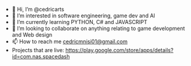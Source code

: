 - 👋 Hi, I’m @cedricarts
- 👀 I’m interested in software engineering, game dev and AI
- 🌱 I’m currently learning PYTHON, C# and JAVASCRIPT 
- 💞️ I’m looking to collaborate on anything relating to game development and Web design
- 📫 How to reach me cedricmnisi01@gmail.com 
- Projects that are live: https://play.google.com/store/apps/details?id=com.nas.spacedash

<!---
cedricarts/cedricarts is a ✨ special ✨ repository because its `README.md` (this file) appears on your GitHub profile.
You can click the Preview link to take a look at your changes.
--->
